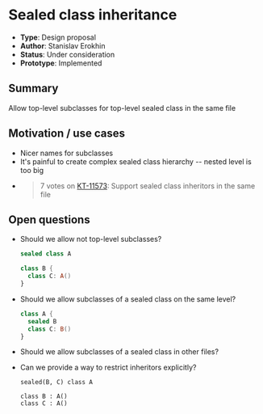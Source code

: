 # Sealed class inheritance

* **Type**: Design proposal
* **Author**: Stanislav Erokhin
* **Status**: Under consideration
* **Prototype**: Implemented

## Summary
Allow top-level subclasses for top-level sealed class in the same file

## Motivation / use cases

- Nicer names for subclasses
- It's painful to create complex sealed class hierarchy -- nested level is too big
- >7 votes on [KT-11573](https://youtrack.jetbrains.com/issue/KT-11573): Support sealed class inheritors in the same file

## Open questions

- Should we allow not top-level subclasses?
  ```kotlin
  sealed class A
  
  class B {
    class C: A()
  }
  ```

- Should we allow subclasses of a sealed class on the same level?
  ```kotlin
  class A {
    sealed B
    class C: B()
  }
  ```

- Should we allow subclasses of a sealed class in other files?
- Can we provide a way to restrict inheritors explicitly?
  ```
  sealed(B, C) class A
  
  class B : A()
  class C : A()
  ```
